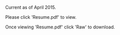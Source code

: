Current as of April 2015.

Please click 'Resume.pdf' to view.

Once viewing 'Resume.pdf' click 'Raw' to download.
